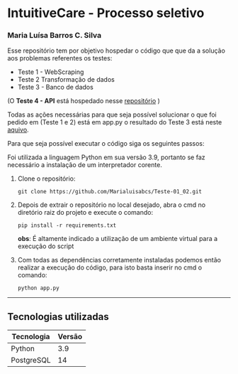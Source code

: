 # IntuitiveCare - Processo seletivo

### Maria Luísa Barros C. Silva

Esse repositório tem por objetivo hospedar o código que que da a solução aos 
problemas referentes os testes:
- Teste 1 - WebScraping
- Teste 2 Transformação de dados 
- Teste 3 - Banco de dados

(O **Teste 4 - API** está hospedado nesse [repositório](link) )

Todas as ações necessárias para que seja possível solucionar o que foi pedido em (Teste 1 e 2)
está em app.py o resultado do Teste 3 está neste [aquivo](https://github.com/Marialuisabcs/IntuitiveCare-Testes-1-3/blob/main/Teste3_Banco_%7BMariaLuisaBCSilva%7D.sql).

Para que seja possível executar o código siga os seguintes passos:

Foi utilizada a linguagem Python em sua versão 3.9, portanto se faz
necessário a instalação de um interpretador corente.

1. Clone o repositório:
   ```
   git clone https://github.com/Marialuisabcs/Teste-01_02.git
   ```
2. Depois de extrair o repositório no local desejado, abra o cmd no diretório
raiz do projeto e execute o comando:
   
   ```
   pip install -r requirements.txt
   ```
   **obs**: É altamente indicado a utilização de um ambiente virtual 
   para a execução do script
   
3. Com todas as dependências corretamente instaladas podemos então realizar
a execução do código, para isto basta inserir no cmd o comando:
   ```
   python app.py
   ```

---
## Tecnologias utilizadas

| Tecnologia | Versão |
| ----------- | ----------- |
| Python | 3.9 |
| PostgreSQL | 14 |








